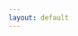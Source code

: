 ```yaml
---
layout: default
---
```




<!-- Unfurl Meta -->
<meta property="og:url" content="https://politicotechglobal.com/"/>
<meta property="og:title" content="Political Tech Global"/>
<meta property="og:description" content="Uncertainty Simplified"/>
<meta property="og:site_name" content="Political Tech Global"/>
<meta property="og:image" content="https://politicotechglobal.com/avatar.jpg"/>

<img og:image:height="" src="" />
